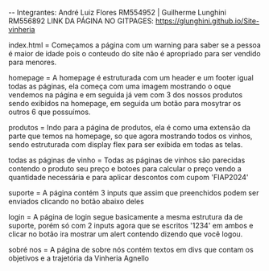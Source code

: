 -- Integrantes: André Luiz Flores RM554952 | Guilherme Lunghini RM556892
LINK DA PÁGINA NO GITPAGES: https://glunghini.github.io/Site-vinheria


index.html = Começamos a página com um warning para saber se a pessoa é maior de idade pois o conteudo do site não é apropriado para ser vendido para menores.

homepage = A homepage é estruturada com um header e um footer igual todas as páginas, ela começa com uma imagem mostrando o oque vendemos na página e em seguida já vem com 3 dos nossos produtos sendo exibidos na homepage, em seguida um botão para mosytrar os outros 6 que possuímos.

produtos = Indo para a página de produtos, ela é como uma extensão da parte que temos na homepage, so que agora mostrando todos os vinhos, sendo estruturada com display flex para ser exibida em todas as telas.

todas as páginas de vinho = Todas as páginas de vinhos são parecidas contendo o produto seu preço e botoes para calcular o preço vendo a quantidade necessária e para aplicar descontos com cupom 'FIAP2024'

suporte = A página contém 3 inputs que assim que preenchidos podem ser enviados clicando no botão abaixo deles

login = A página de login segue basicamente a mesma estrutura da de suporte, porém só com 2 inputs agora que se escritos '1234' em ambos e clicar no botão ira mostrar um alert contendo dizendo que você logou.

sobré nos = A página de sobre nós contém textos em divs que contam os objetivos e a trajetória da Vinheria Agnello


